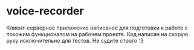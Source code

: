 # voice-recorder

Клиент-серверное приложение написаное для подготовки к работе с похожим функционалом на рабочем проекте.
Код написан на скорую руку исключительно для тестов. Не судите строго :З
